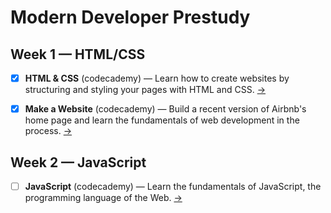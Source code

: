 # Modern Developer Prestudy

## Week 1 — HTML/CSS

- [x] **HTML & CSS** (codecademy) — Learn how to create websites by structuring and styling your pages with HTML and CSS. [→](https://www.codecademy.com/en/tracks/web)

- [x] **Make a Website** (codecademy) — Build a recent version of Airbnb's home page and learn the fundamentals of web development in the process. [→](https://www.codecademy.com/en/skills/make-a-website)

## Week 2 — JavaScript

- [ ] **JavaScript** (codecademy) — Learn the fundamentals of JavaScript, the programming language of the Web. [→](https://www.codecademy.com/en/tracks/javascript)

